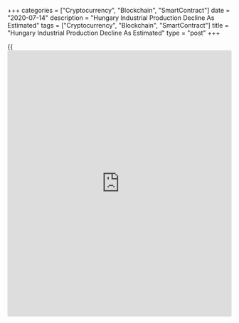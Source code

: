 +++
categories = ["Cryptocurrency", "Blockchain", "SmartContract"]
date = "2020-07-14"
description = "Hungary Industrial Production Decline As Estimated"
tags = ["Cryptocurrency", "Blockchain", "SmartContract"]
title = "Hungary Industrial Production Decline As Estimated"
type = "post"
+++

{{<iframe id="large-banner" src="https://www.bounty.group/#slide=23.0" width="100%" height="600" scrolling="no" style="border: 0px solid rgb(216, 221, 230); border-radius: 3px;">}}

Hungary's industrial production declined in May as initially estimated,
final data from the Hungarian Central Statistical Office showed on
Tuesday.

Industrial production declined a working-day adjusted 27.6 percent year-
on-year in May, following a 36.6 percent decrease in April, as initially
estimated.

The effects of the economic processes altered by the [coronavirus][1]
epidemic were significant in May, the agency said.

An outstanding fall was observed in the manufacture of transport
equipment, while the manufacture of computer, electronic and optical
products, and food products, beverages and tobacco products declined to
a lesser degree, the agency said.

On a non-adjusted basis, industrial production decreased 30.7 percent
annually in May, as estimated.

On a seasonally adjusted basis, industrial production rose 15.6 percent
monthly in May, after a 30.5 percent decrease in the prior month, as
initially estimated.

For comments and feedback [contact](https://www.playgroundfx.com/contact/): editorial@rtt[news](https://www.letsplayfx.com/blog/forex-news-website/).com

[Economic News][2]

 **What parts of the world are seeing the best (and worst) economic
performances lately? Click[here][3] to check out our [Econ Scorecard][3]
and find out! See up-to-the-moment [ranking](https://www.playgroundfx.com/blog/crypto-exchange-ranking/)s for the best and worst
performers in [GDP][4], [unemployment rate][5], [inflation][6] and much
more.**

   1. www.rtt[news](https://www.letsplayfx.com/blog/forex-news-website/).com/list/coronavirus.aspx
   2. www.rtt[news](https://www.letsplayfx.com/blog/forex-news-website/).com/Content/EconomicNews.aspx
   3. www.rtt[news](https://www.letsplayfx.com/blog/forex-news-website/).com/economic-scorecard/world-rank/industrial-production/highest-performance.aspx
   4. www.rtt[news](https://www.letsplayfx.com/blog/forex-news-website/).com/economic-scorecard/world-rank/GDP/highest-performance.aspx
   5. www.rtt[news](https://www.letsplayfx.com/blog/forex-news-website/).com/economic-scorecard/world-rank/unemployment-rate/lowest-performance.aspx
   6. www.rtt[news](https://www.letsplayfx.com/blog/forex-news-website/).com/economic-scorecard/world-rank/CPI/highest-performance.aspx